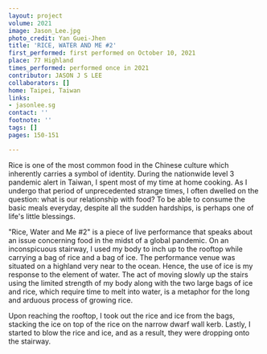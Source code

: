 ```yaml
---
layout: project
volume: 2021
image: Jason_Lee.jpg
photo_credit: Yan Guei-Jhen
title: 'RICE, WATER AND ME #2'
first_performed: first performed on October 10, 2021
place: 77 Highland
times_performed: performed once in 2021
contributor: JASON J S LEE
collaborators: []
home: Taipei, Taiwan
links:
- jasonlee.sg
contact: ''
footnote: ''
tags: []
pages: 150-151

---
```


Rice is one of the most common food in the Chinese culture which inherently carries a symbol of identity. During the nationwide level 3 pandemic alert in Taiwan, I spent most of my time at home cooking. As I undergo that period of unprecedented strange times, I often dwelled on the question: what is our relationship with food? To be able to consume the basic meals everyday, despite all the sudden hardships, is perhaps one of life's little blessings.

"Rice, Water and Me #2" is a piece of live performance that speaks about an issue concerning food in the midst of a global pandemic. On an inconspicuous stairway, I used my body to inch up to the rooftop while carrying a bag of rice and a bag of ice. The performance venue was situated on a highland very near to the ocean. Hence, the use of ice is my response to the element of water. The act of moving slowly up the stairs using the limited strength of my body along with the two large bags of ice and rice, which require time to melt into water, is a metaphor for the long and arduous process of growing rice.

Upon reaching the rooftop, I took out the rice and ice from the bags, stacking the ice on top of the rice on the narrow dwarf wall kerb. Lastly, I started to blow the rice and ice, and as a result, they were dropping onto the stairway.
